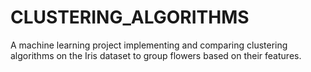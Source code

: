 # CLUSTERING_ALGORITHMS
A machine learning project implementing and comparing clustering algorithms on the Iris dataset to group flowers based on their features.
